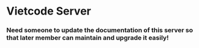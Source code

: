 # Vietcode Server

### Need someone to update the documentation of this server so that later member can maintain and upgrade it easily!
